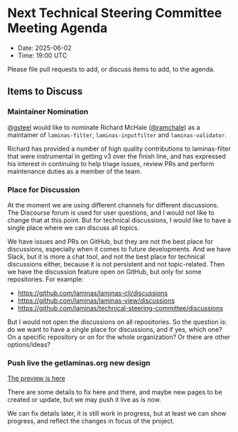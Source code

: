 # Next Technical Steering Committee Meeting Agenda

- Date: 2025-06-02
- Time: 19:00 UTC

Please file pull requests to add, or discuss items to add, to the agenda.

## Items to Discuss

### Maintainer Nomination

[@gsteel](https://github.com/gsteel/) would like to nominate  Richard McHale ([@ramchale](https://github.com/ramchale)) as a maintainer of `laminas-filter`, `laminas-inputfilter` and `laminas-validator`.

Richard has provided a number of high quality contributions to laminas-filter that were instrumental in getting v3 over the finish line, and has expressed his interest in continuing to help triage issues, review PRs and perform maintenance duties as a member of the team.

### Place for Discussion

At the moment we are using different channels for different discussions. 
The Discourse forum is used for user questions, and I would not like to change that at this point.
But for technical discussions, I would like to have a single place where we can discuss all topics.

We have issues and PRs on GitHub, but they are not the best place for discussions, especially when it comes to future developments.
And we have Slack, but it is more a chat tool, and not the best place for technical discussions either, because it is not persistent and not topic-related.
Then we have the discussion feature open on GitHub, but only for some repositories.
For example:

- https://github.com/laminas/laminas-cli/discussions
- https://github.com/laminas/laminas-view/discussions
- https://github.com/laminas/technical-steering-committee/discussions

But I would not open the discussions on all repositories.
So the question is: do we want to have a single place for discussions, and if yes, which one?
On a specific repository or on for the whole organization?
Or there are other options/ideas?

### Push live the getlaminas.org new design

[The preview is here](https://preview-1-hy2vwsq-2ja7ciew2nbkm.us-2.platformsh.site/)

There are some details to fix here and there, and maybe new pages to be created or update, but we may push it live as is now.

We can fix details later, it is still work in progress, but at least we can show progress, and reflect the changes in focus of the project.

